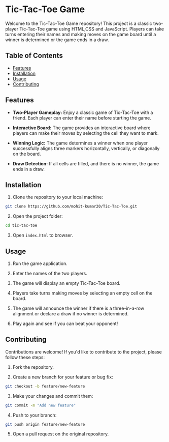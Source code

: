 
# Tic-Tac-Toe Game
Welcome to the Tic-Tac-Toe Game repository! This project is a classic two-player Tic-Tac-Toe game using HTML,CSS and JavaScript. Players can take turns entering their names and making moves on the game board until a winner is determined or the game ends in a draw.

## Table of Contents
- [Features](#features)
- [Installation](#installation)
- [Usage](#usage)
- [Contributing](#contributing)

## Features
* **Two-Player Gameplay:** Enjoy a classic game of Tic-Tac-Toe with a friend. Each player can enter their name before starting the game.

* **Interactive Board:** The game provides an interactive board where players can make their moves by selecting the cell they want to mark.

* **Winning Logic:** The game determines a winner when one player successfully aligns three markers horizontally, vertically, or diagonally on the board.

* **Draw Detection:** If all cells are filled, and there is no winner, the game ends in a draw.

## Installation
1. Clone the repository to your local machine:

```bash
git clone https://github.com/mohit-kumar20/Tic-Tac-Toe.git
```
2. Open the project folder:

```bash
cd tic-tac-toe
```
3. Open `index.html` to browser.

## Usage
1. Run the game application.

2. Enter the names of the two players.

3. The game will display an empty Tic-Tac-Toe board.

4. Players take turns making moves by selecting an empty cell on the board.

5. The game will announce the winner if there is a three-in-a-row alignment or declare a draw if no winner is determined.

6. Play again and see if you can beat your opponent!

## Contributing
Contributions are welcome! If you'd like to contribute to the project, please follow these steps:

1. Fork the repository.

2. Create a new branch for your feature or bug fix:

```bash
git checkout -b feature/new-feature
```
3. Make your changes and commit them:

```bash
git commit -m "Add new feature"
```
4. Push to your branch:

```bash
git push origin feature/new-feature
```
5. Open a pull request on the original repository.

